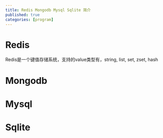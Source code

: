 ```yaml
---
title: Redis Mongodb Mysql Sqlite 简介
published: true
categories: [program]
---
```


# Redis
>
Redis是一个键值存储系统，支持的value类型有，string, list, set, zset, hash

# Mongodb
>

# Mysql
>

# Sqlite
> 